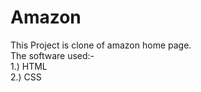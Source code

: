# Amazon
This Project is clone of amazon home page.
<br>
The software used:-
<br>
1.) HTML
<br>
2.) CSS
